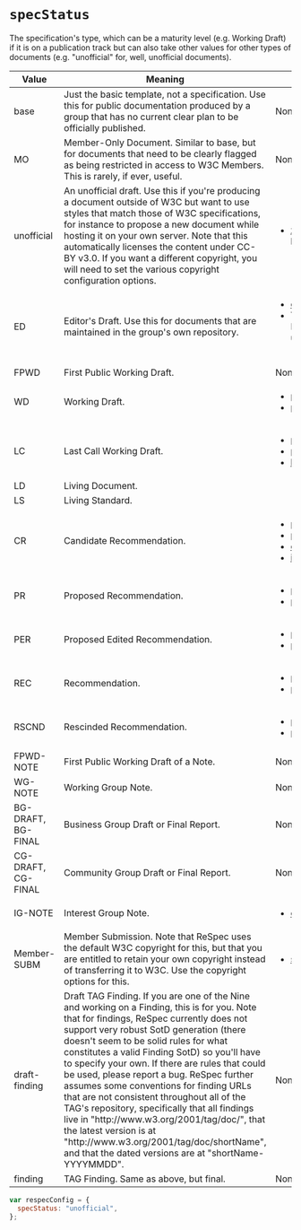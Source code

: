 # `specStatus`

The specification's type, which can be a maturity level (e.g. Working Draft) if it
is on a publication track but can also take other values for other types of documents
(e.g. "unofficial" for, well, unofficial documents).

<table>
  <thead>
    <tr>
      <th>Value</th>
      <th>Meaning</th>
      <th>Must also include</th>
    </tr>
  </thead>
  <tbody>
    <tr id="specStatus-base">
      <td>base</td>
      <td>
        Just the basic template, not a specification. Use this for public documentation produced
        by a group that has no current clear plan to be officially published.
      </td>
      <td>None.
      </td>
    </tr>
    <tr id="specStatus-mo">
      <td>MO</td>
      <td>
        Member-Only Document. Similar to base, but for documents that need to be clearly
        flagged as being restricted in access to W3C Members. This is rarely, if
        ever, useful.
      </td>
      <td>None.
      </td>
    </tr>
    <tr id="specStatus-unofficial">
      <td>unofficial</td>
      <td>
        An unofficial draft. Use this if you're producing a document outside of W3C but want
        to use styles that match those of W3C specifications, for instance to propose
        a new document while hosting it on your own server. Note that this automatically
        licenses the content under CC-BY v3.0. If you want a different copyright,
        you will need to set the various copyright configuration options.
      </td>
      <td><ul>
          <li><a href="xref">xref</a> (required only if linking built-in IDL types).</li>
        </ul>
      </td>
    </tr>
    <tr id="specStatus-ed">
      <td>ED</td>
      <td>
        Editor's Draft. Use this for documents that are maintained in the group's own repository.
      </td>
      <td>
        <ul>
          <li><a href="edDraftURI">edDraftURI</a>.</li>
          <li>You can skip the "Latest Published Version" link by using <code>latestVersion: null</code> (See <a href="https://github.com/w3c/respec/pull/2968">#2968</a> for details).</li>
        </ul>
      </td>
    </tr>
    <tr id="specStatus-fpwd">
      <td>FPWD</td>
      <td>
        First Public Working Draft.
      </td>
      <td>None.
      </td>
    </tr>
    <tr id="specStatus-wd">
      <td>WD</td>
      <td>
        Working Draft.
      </td>
      <td>
        <ul>
          <li><a href="previousPublishDate">previousPublishDate</a></li>
          <li><a href="previousMaturity">previousMaturity</a>.</li>
        </ul>
      </td>
    </tr>
    <tr id="specStatus-lc">
      <td>LC</td>
      <td>
        Last Call Working Draft.
      </td>
      <td>
        <ul>
          <li><a href="previousPublishDate">previousPublishDate</a></li>
          <li><a href="previousMaturity">previousMaturity</a></li>
          <li><a href="lcEnd">lcEnd</a></li>
        </ul>
      </td>
    </tr>
    <tr id="specStatus-ld">
      <td>LD</td>
      <td>
        Living Document.
      </td>
      <td>
      </td>
    </tr>
    <tr id="specStatus-ls">
      <td>LS</td>
      <td>
        Living Standard.
      </td>
      <td>
      </td>
    </tr>
    <tr id="specStatus-cr">
      <td>CR</td>
      <td>
        Candidate Recommendation.
      </td>
      <td>
        <ul>
          <li><a href="previousPublishDate">previousPublishDate</a></li>
          <li><a href="previousMaturity">previousMaturity</a></li>
          <li><a href="crEnd">crEnd</a></li>
          <li><a href="implementationReportURI">implementationReportURI</a></li>
        </ul>
      </td>
    </tr>
    <tr id="specStatus-pr">
      <td>PR</td>
      <td>
        Proposed Recommendation.
      </td>
      <td>
        <ul>
          <li><a href="previousPublishDate">previousPublishDate</a></li>
          <li><a href="previousMaturity">previousMaturity</a></li>
        </ul>
    </tr>
    <tr id="specStatus-per">
      <td>PER</td>
      <td>
        Proposed Edited Recommendation.
      </td>
      <td>
        <ul>
          <li><a href="previousPublishDate">previousPublishDate</a></li>
          <li><a href="previousMaturity">previousMaturity</a></li>
        </ul>
      </td>
    </tr>
    <tr id="specStatus-rec">
      <td>REC</td>
      <td>
        Recommendation.
      </td>
      <td>
        <ul>
          <li><a href="previousPublishDate">previousPublishDate</a></li>
          <li><a href="previousMaturity">previousMaturity</a></li>
        </ul>
      </td>
    </tr>
    <tr id="specStatus-rscnd">
      <td>RSCND</td>
      <td>
        Rescinded Recommendation.
      </td>
      <td>
        <ul>
          <li><a href="previousPublishDate">previousPublishDate</a></li>
          <li><a href="previousMaturity">previousMaturity</a></li>
      </td>
    </tr>
    <tr id="specStatus-fpwd-note">
      <td>FPWD-NOTE</td>
      <td>
        First Public Working Draft of a Note.
      </td>
      <td>None.
      </td>
    </tr>
    <tr id="specStatus-wg-note">
      <td>WG-NOTE</td>
      <td>Working Group Note.</td>
      <td>None.
      </td>
    </tr>
    <tr id="specStatus-bg-draft">
      <td id="specStatus-bg-final">BG-DRAFT, BG-FINAL</td>
      <td>Business Group Draft or Final Report.
      </td>
      <td>None.
      </td>
    </tr>
    <tr id="specStatus-cg-draft">
      <td id="specStatus-cg-final">CG-DRAFT, CG-FINAL</td>
      <td>Community Group Draft or Final Report.
      </td>
      <td>None.
      </td>
    </tr>
    <tr id="specStatus-ig-note">
      <td>IG-NOTE</td>
      <td>
        Interest Group Note.
      </td>
      <td>
        <ul>
          <li><a href="charterDisclosureURI">charterDisclosureURI</a></li>
        </ul>
      </td>
    </tr>
    <tr id="specStatus-member-subm">
      <td>Member-SUBM</td>
      <td>
        Member Submission. Note that ReSpec uses the default W3C copyright for this, but
        that you are entitled to retain your own copyright instead of transferring
        it to W3C. Use the copyright options for this.
      </td>
      <td>
       <ul>
          <li><a href="submissionCommentNumber">submissionCommentNumber</a></li>
       </ul>
      </td>
    </tr>
    <tr id="specStatus-draft-finding">
      <td>draft-finding</td>
      <td>
        Draft TAG Finding. If you are one of the Nine and working on a Finding, this is for
        you. Note that for findings, ReSpec currently does not support very robust
        SotD generation (there doesn't seem to be solid rules for what constitutes
        a valid Finding SotD) so you'll have to specify your own. If there are rules
        that could be used, please report a bug. ReSpec further assumes some conventions
        for finding URLs that are not consistent throughout all of the TAG's repository,
        specifically that all findings live in "http://www.w3.org/2001/tag/doc/",
        that the latest version is at "http://www.w3.org/2001/tag/doc/shortName",
        and that the dated versions are at "shortName-YYYYMMDD".
      </td>
      <td>None.</td>
    </tr>
    <tr id="specStatus-finding">
      <td>finding</td>
      <td>
        TAG Finding. Same as above, but final.
      </td>
      <td>None.
      </td>
    </tr>
  </tbody>
</table>


```js "example": "Set specification's status to 'unofficial'."
var respecConfig = {
  specStatus: "unofficial",
};
```
